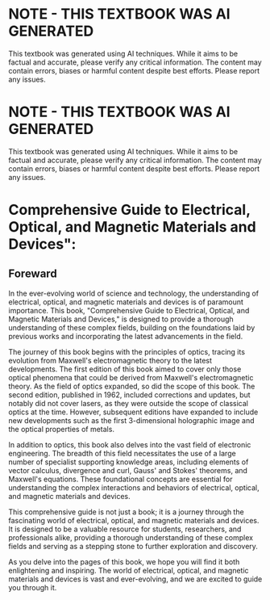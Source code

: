 # NOTE - THIS TEXTBOOK WAS AI GENERATED

This textbook was generated using AI techniques. While it aims to be factual and accurate, please verify any critical information. The content may contain errors, biases or harmful content despite best efforts. Please report any issues.

# NOTE - THIS TEXTBOOK WAS AI GENERATED

This textbook was generated using AI techniques. While it aims to be factual and accurate, please verify any critical information. The content may contain errors, biases or harmful content despite best efforts. Please report any issues.

# Comprehensive Guide to Electrical, Optical, and Magnetic Materials and Devices":

## Foreward

In the ever-evolving world of science and technology, the understanding of electrical, optical, and magnetic materials and devices is of paramount importance. This book, "Comprehensive Guide to Electrical, Optical, and Magnetic Materials and Devices," is designed to provide a thorough understanding of these complex fields, building on the foundations laid by previous works and incorporating the latest advancements in the field.

The journey of this book begins with the principles of optics, tracing its evolution from Maxwell's electromagnetic theory to the latest developments. The first edition of this book aimed to cover only those optical phenomena that could be derived from Maxwell's electromagnetic theory. As the field of optics expanded, so did the scope of this book. The second edition, published in 1962, included corrections and updates, but notably did not cover lasers, as they were outside the scope of classical optics at the time. However, subsequent editions have expanded to include new developments such as the first 3-dimensional holographic image and the optical properties of metals.

In addition to optics, this book also delves into the vast field of electronic engineering. The breadth of this field necessitates the use of a large number of specialist supporting knowledge areas, including elements of vector calculus, divergence and curl, Gauss' and Stokes' theorems, and Maxwell's equations. These foundational concepts are essential for understanding the complex interactions and behaviors of electrical, optical, and magnetic materials and devices.

This comprehensive guide is not just a book; it is a journey through the fascinating world of electrical, optical, and magnetic materials and devices. It is designed to be a valuable resource for students, researchers, and professionals alike, providing a thorough understanding of these complex fields and serving as a stepping stone to further exploration and discovery.

As you delve into the pages of this book, we hope you will find it both enlightening and inspiring. The world of electrical, optical, and magnetic materials and devices is vast and ever-evolving, and we are excited to guide you through it.

